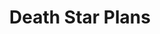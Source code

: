 ---
mission_id: dsplans
editorsChoice:
title: "Death Star Plans"
authors: 
    - "Doug Vader"
date:
filename: 
description: "Like the title suggests, Kyle Katarn is needed to acquire a second set of Death Star Plans from an Imperial base. You have heard that Boba Fett and Dark Troopers are present at the base, and that the Imperials are fond of Kell Dragons."
cover: 
levelReplaced:	SECBASE
difficulty: no
bm:	no
fme: no
wax: no
three_do: no
voc: no
gmd: no
vue: no
lfd: no
base: "New level from scratch" 
editors: "DFUSE"

---